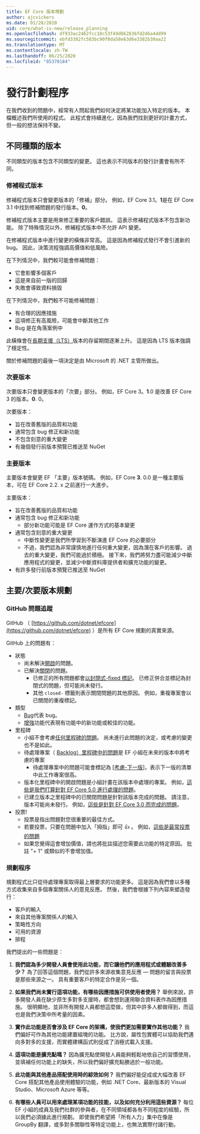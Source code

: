```yaml
---
title: EF Core 版本規劃
author: ajcvickers
ms.date: 01/28/2020
uid: core/what-is-new/release_planning
ms.openlocfilehash: df933ac2462fcc18c53f49d862836fd2d6a4dd99
ms.sourcegitcommit: ebfd3382fc583bc90f0da58e63d6e3382b30aa22
ms.translationtype: MT
ms.contentlocale: zh-TW
ms.lasthandoff: 06/25/2020
ms.locfileid: "85370184"
---
```

# <a name="release-planning-process"></a>發行計劃程序

在我們收到的問題中，經常有人問起我們如何決定將某功能加入特定的版本。
本檔概述我們所使用的程式。
此程式會持續進化，因為我們找到更好的計畫方式，但一般的想法保持不變。

## <a name="different-kinds-of-releases"></a>不同種類的版本

不同類型的版本包含不同類型的變更。
這也表示不同版本的發行計畫會有所不同。

### <a name="patch-releases"></a>修補程式版本

修補程式版本只會變更版本的「修補」部分。
例如，EF Core 3.1。**1**是在 EF Core 3.1 中找到修補問題的發行版本。**0**。

修補程式版本主要是用來修正重要的客戶錯誤。
這表示修補程式版本不包含新功能。
除了特殊情況以外，修補程式版本中不允許 API 變更。

在修補程式版本中進行變更的橫條非常高。
這是因為修補程式發行不會引進新的 bug。
因此，決策流程強調高價值和低風險。

在下列情況中，我們較可能會修補問題：
  * 它會影響多個客戶
  * 這是來自前一版的回歸
  * 失敗會導致資料損毀

在下列情況中，我們較不可能修補問題：
  * 有合理的因應措施
  * 這項修正有高風險，可能會中斷其他工作
  * Bug 是在角落案例中

此橫條會在[長期支援（LTS）](https://dotnet.microsoft.com/platform/support/policy/dotnet-core)版本的存留期間逐漸上升。 這是因為 LTS 版本強調了穩定性。

關於修補問題的最後一項決定是由 Microsoft 的 .NET 主管所做出。

### <a name="minor-releases"></a>次要版本

次要版本只會變更版本的「次要」部分。
例如，EF Core 3。**1**.0 是改善 EF Core 3 的版本。**0**. 0。

次要版本：
* 旨在改善舊版的品質和功能
* 通常包含 bug 修正和新功能
* 不包含刻意的重大變更
* 有幾個發行前版本預覽已推送至 NuGet

### <a name="major-releases"></a>主要版本

主要版本會變更 EF 「主要」版本號碼。
例如，EF Core **3**. 0.0 是一種主要版本，可在 EF Core 2.2. x 之前進行一大進步。

主要版本：
* 旨在改善舊版的品質和功能
* 通常包含 bug 修正和新功能
  * 部分新功能可能是 EF Core 運作方式的基本變更
* 通常包含刻意的重大變更
  * 中斷性變更是我們所學習到不斷演進 EF Core 的必要部分
  * 不過，我們認為非常謹慎地進行任何重大變更，因為潛在客戶的影響。 過去的重大變更，我們可能過於積極。 接下來，我們將努力盡可能減少中斷應用程式的變更，並減少中斷資料庫提供者和擴充功能的變更。
* 有許多發行前版本預覽已推送至 NuGet

## <a name="planning-for-majorminor-releases"></a>主要/次要版本規劃

### <a name="github-issue-tracking"></a>GitHub 問題追蹤

GitHub （ [https://github.com/dotnet/efcore](https://github.com/dotnet/efcore) ）是所有 EF Core 規劃的真實來源。

GitHub 上的問題有：

* 狀態
  * 尚未解決[開啟](https://github.com/dotnet/efcore/issues)的問題。
  * 已解決[關閉](https://github.com/dotnet/efcore/issues?q=is%3Aissue+is%3Aclosed)的問題。
    * 已修正的所有問題都會[以封閉式-fixed 標記](https://github.com/dotnet/efcore/issues?q=is%3Aissue+label%3Aclosed-fixed+is%3Aclosed)。 已修正併合並標記為封閉式的問題，但可能尚未發行。
    * 其他 `closed-` 標籤則表示關閉問題的其他原因。 例如，重複專案會以已關閉的重複標記。
* 類型
  * [Bug](https://github.com/dotnet/efcore/issues?q=is%3Aissue+is%3Aopen+label%3Atype-bug)代表 bug。
  * [增強](https://github.com/dotnet/efcore/issues?q=is%3Aissue+is%3Aopen+label%3Atype-enhancement)功能代表現有功能中的新功能或較佳的功能。
* 里程碑
  * 小組不會考慮[任何里程碑的問題](https://github.com/dotnet/efcore/issues?q=is%3Aopen+is%3Aissue+no%3Amilestone)。 尚未進行此問題的決定，或考慮的變更也不是如此。
  * 待處理專案（ [Backlog）里程碑中的問題](https://github.com/dotnet/efcore/issues?q=is%3Aopen+is%3Aissue+milestone%3ABacklog)是 EF 小組在未來的版本中將考慮的專案
    * 待處理專案中的問題可能會標記為 [[考慮-下一版](https://github.com/dotnet/efcore/issues?q=is%3Aissue+is%3Aopen+label%3Aconsider-for-next-release)]，表示下一版的清單中此工作專案很高。
  * 版本化里程碑中的開啟問題是小組計畫在該版本中處理的專案。 例如，[這些是我們打算針對 EF Core 5.0 進行處理的問題](https://github.com/dotnet/efcore/issues?q=is%3Aopen+is%3Aissue+milestone%3A5.0.0)。
  * 已建立版本之里程碑中的已關閉問題是針對該版本完成的問題。 請注意，版本可能尚未發行。 例如，[這些是針對 EF Core 3.0 而完成的問題](https://github.com/dotnet/efcore/issues?q=is%3Aissue+milestone%3A3.0.0+is%3Aclosed)。
* 投票!
  * 投票是指出問題對您很重要的最佳方式。
  * 若要投票，只要在問題中加入「拇指」即可 👍 。 例如，[這些是最常投票的問題](https://github.com/dotnet/efcore/issues?q=is%3Aissue+is%3Aopen+sort%3Areactions-%2B1-desc)
  * 如果您覺得這會增加價值，請也將批註描述您需要此功能的特定原因。 批註 "+ 1" 或類似的不會增加值。

### <a name="the-planning-process"></a>規劃程序

規劃程式比只從待處理專案取得最上層要求的功能更多。
這是因為我們會以多種方式收集來自多個專案關係人的意見反應。
然後，我們會根據下列內容來塑造發行：

* 客戶的輸入
* 來自其他專案關係人的輸入
* 策略性方向
* 可用的資源
* 排程

我們提出的一些問題是：

1. **我們認為多少開發人員會使用此功能，而它讓他們的應用程式或體驗改善多少？** 為了回答這個問題，我們從許多來源收集意見反應 — 問題的留言與投票是那些來源之一。 具有重要客戶的特定合作是另一個。

2. **如果我們尚未實行這項功能，有哪些因應措施可供使用者使用？** 舉例來說，許多開發人員在缺少原生多對多支援時，都會想到運用聯合資料表作為因應措施。 很明顯地，並非所有開發人員都想這麼做，但其中許多人都做得到，而這也是我們決策中所考量的因素。

3. **實作此功能是否會涉及 EF Core 的架構，使我們更加需要實作其他功能？** 我們偏好可作為其他功能建置組塊的功能。 比方說，屬性包實體可以協助我們邁向多對多的支援，而實體建構函式則促成了消極式載入支援。

4. **這項功能是擴充點嗎？** 因為擴充點使開發人員能夠輕鬆地依自己的習慣使用，並填補任何功能上的缺失，所以我們偏好擴充點勝過於一般功能。

5. **此功能與其他產品搭配使用時的綜效如何？** 我們偏好能促成或大幅改善 EF Core 搭配其他產品使用體驗的功能，例如 .NET Core、最新版本的 Visual Studio、Microsoft Azure 等等。

6. **有哪些人員可以用來處理某項功能的技能，以及如何充分利用這些資源？** 每位 EF 小組的成員及我們社群的參與者，在不同領域都各有不同程度的經驗，所以我們必須據此進行規劃。 即使我們希望將「所有人力」集中在像是 GroupBy 翻譯，或多對多關聯性等特定功能上，也無法實際付諸行動。
